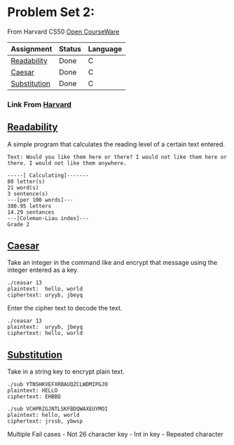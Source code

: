 # Problem Set 2:
From Harvard CS50 [Open CourseWare](https://cs50.harvard.edu/x/2021/)


| Assignment                   |    Status     |     Language    |
| ---------------------------- | ------------- | --------------- |
| [Readability](https://cs50.harvard.edu/x/2021/psets/2/readability/)                | Done         |         C       | 
| [Caesar](https://cs50.harvard.edu/x/2021/psets/2/caesar/)                | Done         |         C       |         
| [Substitution](https://cs50.harvard.edu/x/2021/psets/2/substitution/)                | Done         |         C       |


### Link From [Harvard](https://cs50.harvard.edu/college/2020/fall/psets/)

## [Readability](https://cs50.harvard.edu/x/2021/psets/2/readability/)
A simple program that calculates the reading level of a certain text entered.
```
Text: Would you like them here or there? I would not like them here or there. I would not like them anywhere.
```
```
-----[ Calculating]-------
80 letter(s)
21 word(s)
3 sentence(s)
---[per 100 words]---
380.95 letters
14.29 sentances
---[Coleman-Liau index]---
Grade 2
```

## [Caesar](https://cs50.harvard.edu/x/2021/psets/2/caesar/)
Take an integer in the command like and encrypt that message using the integer entered as a key.
```
./ceasar 13
plaintext:  hello, world
ciphertext: uryyb, jbeyq
```
Enter the cipher text to decode the text.
```
./ceasar 13
plaintext:  uryyb, jbeyq
ciphertext: hello, world
```

## [Substitution](https://cs50.harvard.edu/x/2021/psets/2/substitution/)
Take in a string key to encrypt plain text.
```
./sub YTNSHKVEFXRBAUQZCLWDMIPGJO
plaintext: HELLO
ciphertext: EHBBQ
```
```
./sub VCHPRZGJNTLSKFBDQWAXEUYMOI
plaintext: hello, world
ciphertext: jrssb, ybwsp

```
Multiple Fail cases
    -   Not 26 character key
    -   Int in key
    -   Repeated character



